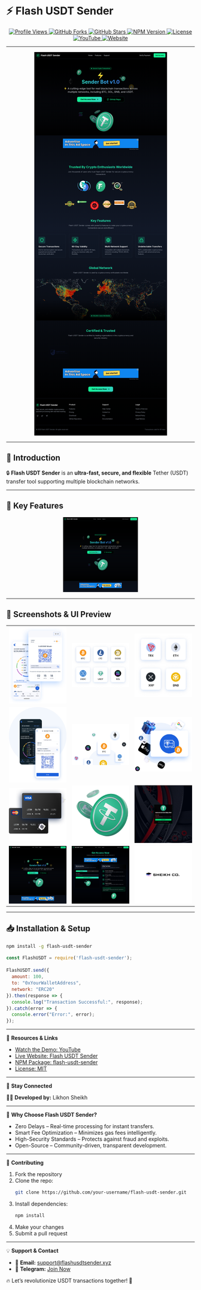 # ⚡ Flash USDT Sender

<div align="center">
  <a href="https://github.com/likhonsheikhofficial">
    <img src="https://komarev.com/ghpvc/?username=FlashSwapUSDT&style=flat-square&color=blue" alt="Profile Views" />
  </a>
  <a href="https://github.com/FlashSwapUSDT/flash-usdt-sender/fork">
    <img src="https://img.shields.io/github/forks/FlashSwapUSDT/flash-usdt-sender?style=social" alt="GitHub Forks" />
  </a>
  <a href="https://github.com/FlashSwapUSDT/flash-usdt-sender/stargazers">
    <img src="https://img.shields.io/github/stars/FlashSwapUSDT/flash-usdt-sender?style=social" alt="GitHub Stars" />
  </a>
  <a href="https://www.npmjs.com/package/flash-usdt-sender">
    <img src="https://img.shields.io/npm/v/flash-usdt-sender?color=green&label=NPM%20Package" alt="NPM Version" />
  </a>
  <a href="LICENSE">
    <img src="https://img.shields.io/github/license/FlashSwapUSDT/flash-usdt-sender" alt="License" />
  </a>
  <a href="https://youtu.be/BG7BES0pa34?feature=shared">
    <img src="https://img.shields.io/badge/YouTube-Watch%20Demo-red?logo=youtube" alt="YouTube" />
  </a>
  <a href="https://access.flashusdtsender.xyz">
    <img src="https://img.shields.io/badge/Website-Flash%20USDT%20Sender-blue?style=flat-square&logo=vercel" alt="Website" />
  </a>
</div>

---

<div align="center">
  <img src="https://raw.githubusercontent.com/likhon-developer/make-me-awsome/refs/heads/main/IMG_4591.png" alt="Main Banner" />
</div>

---

## 🚀 **Introduction**

🔒 **Flash USDT Sender** is an **ultra-fast, secure, and flexible** Tether (USDT) transfer tool supporting multiple blockchain networks.

---

## 🌟 **Key Features**

<div align="center">
  <img src="https://raw.githubusercontent.com/likhon-developer/make-me-awsome/refs/heads/main/IMG_4587.png" alt="Best Seller" width="200"/>
</div>

---

## 📸 **Screenshots & UI Preview**

<div align="center">
  <table>
    <tr>
      <td><img src="https://raw.githubusercontent.com/likhon-developer/make-me-awsome/refs/heads/main/IMG_4311.png" alt="UI Preview 1" width="200"/></td>
      <td><img src="https://raw.githubusercontent.com/likhon-developer/make-me-awsome/refs/heads/main/IMG_4316.png" alt="UI Preview 2" width="200"/></td>
      <td><img src="https://raw.githubusercontent.com/likhon-developer/make-me-awsome/refs/heads/main/IMG_4317.png" alt="UI Preview 3" width="200"/></td>
    </tr>
    <tr>
      <td><img src="https://raw.githubusercontent.com/likhon-developer/make-me-awsome/refs/heads/main/IMG_4319.png" alt="UI Preview 4" width="200"/></td>
      <td><img src="https://raw.githubusercontent.com/likhon-developer/make-me-awsome/refs/heads/main/IMG_4320.png" alt="UI Preview 5" width="200"/></td>
      <td><img src="https://raw.githubusercontent.com/likhon-developer/make-me-awsome/refs/heads/main/IMG_4322.png" alt="UI Preview 6" width="200"/></td>
    </tr>
    <tr>
      <td><img src="https://raw.githubusercontent.com/likhon-developer/make-me-awsome/refs/heads/main/IMG_4323.png" alt="UI Preview 7" width="200"/></td>
      <td><img src="https://raw.githubusercontent.com/likhon-developer/make-me-awsome/refs/heads/main/IMG_4554.webp" alt="UI Preview 8" width="200"/></td>
      <td><img src="https://raw.githubusercontent.com/likhon-developer/make-me-awsome/refs/heads/main/IMG_4588.png" alt="UI Preview 9" width="200"/></td>
    </tr>
    <tr>
      <td><img src="https://raw.githubusercontent.com/likhon-developer/make-me-awsome/refs/heads/main/IMG_4589.png" alt="UI Preview 10" width="200"/></td>
      <td><img src="https://raw.githubusercontent.com/likhon-developer/make-me-awsome/refs/heads/main/IMG_4590.png" alt="UI Preview 11" width="200"/></td>
      <td><img src="https://raw.githubusercontent.com/likhon-developer/make-me-awsome/refs/heads/main/S.png" alt="Logo" width="200"/></td>
    </tr>
  </table>
</div>

---

## 📥 **Installation & Setup**

```bash
npm install -g flash-usdt-sender
```

```javascript
const FlashUSDT = require('flash-usdt-sender');

FlashUSDT.send({
  amount: 100,
  to: "0xYourWalletAddress",
  network: "ERC20"
}).then(response => {
  console.log("Transaction Successful:", response);
}).catch(error => {
  console.error("Error:", error);
});
```

---

🔗 **Resources & Links**

- [Watch the Demo: YouTube](https://youtu.be/BG7BES0pa34?feature=shared)
- [Live Website: Flash USDT Sender](https://access.flashusdtsender.xyz)
- [NPM Package: flash-usdt-sender](https://www.npmjs.com/package/flash-usdt-sender)
- [License: MIT](LICENSE)

---

📢 **Stay Connected**

👨‍💻 **Developed by:** Likhon Sheikh

---

🚀 **Why Choose Flash USDT Sender?**

- Zero Delays – Real-time processing for instant transfers.
- Smart Fee Optimization – Minimizes gas fees intelligently.
- High-Security Standards – Protects against fraud and exploits.
- Open-Source – Community-driven, transparent development.

---

📌 **Contributing**

1. Fork the repository
2. Clone the repo:
   ```bash
   git clone https://github.com/your-username/flash-usdt-sender.git
   ```
3. Install dependencies:
   ```bash
   npm install
   ```
4. Make your changes
5. Submit a pull request

---

💡 **Support & Contact**

- 📧 **Email:** support@flashusdtsender.xyz
- 💬 **Telegram:** [Join Now](https://t.me/flashusdtsender)

🔥 Let’s revolutionize USDT transactions together! 🚀

